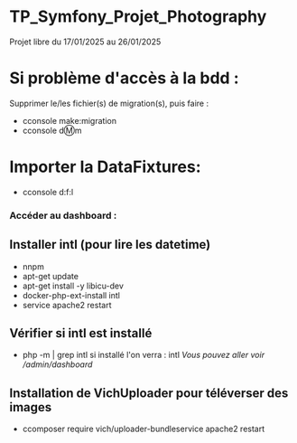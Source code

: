 # TP_Symfony_Projet_Photography
Projet libre du 17/01/2025 au 26/01/2025

# Si problème d'accès à la bdd :
Supprimer le/les fichier(s) de migration(s), puis faire :
- cconsole make:migration
- cconsole d:m:m

# Importer la DataFixtures:
- cconsole d:f:l

### Accéder au dashboard :

## Installer intl (pour lire les datetime)
- nnpm
- apt-get update
- apt-get install -y libicu-dev
- docker-php-ext-install intl
- service apache2 restart
## Vérifier si intl est installé
- php -m | grep intl
si installé l'on verra : intl
*Vous pouvez aller voir /admin/dashboard*

## Installation de VichUploader pour téléverser des images
- ccomposer require vich/uploader-bundleservice apache2 restart